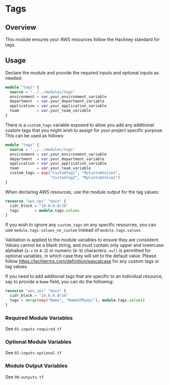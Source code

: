 # Tags

## Overview
This module ensures your AWS resources follow the Hackney standard for tags.

## Usage
Declare the module and provide the required inputs and optional inputs as needed:
``` terraform
module "tags" {
  source = "../../modules/tags"
  environment = var.your_environment_variable
  department  = var.your_department_variable
  application = var.your_application_variable
  team        = var.your_team_variable
}
```

There is a `custom_tags` variable exposed to allow you add any additional custom tags that you might wish to assign for your project specific purpose. This can be used as follows:
``` terraform
module "tags" {
  source = "../../modules/tags"
  environment = var.your_environment_variable
  department  = var.your_department_variable
  application = var.your_application_variable
  team        = var.your_team_variable
  custom_tags = map("CustomTag1", "MyCustomValue1",
                    "CustomTag2", "MyCustomValue2")
}
```

When declaring AWS resources, use the module output for the tag values:
``` terraform
resource "aws_vpc" "main" {
  cidr_block = "10.0.0.0/16"
  tags       = module.tags.values
}
```
If you wish to ignore any `custom_tags` on any specific resources, you can use `module.tags.values_no_custom` instead of `module.tags.values`

Validation is applied to the module variables to ensure they are consistent. Values cannot be a blank string, and must contain only upper and lowercase alphabet (`a-z` or `A-Z`) or numeric (`0-9`) characters. `null` is permitted for optional variables, in which case they will set to the default value. Please follow https://techterms.com/definition/pascalcase for any custom tags or tag values.

If you need to add additional tags that are specific to an individual resource, say to provide a `Name` field, you can do the following:
``` terraform
resource "aws_vpc" "main" {
  cidr_block = "10.0.0.0/16"
  tags = merge(map("Name", "NameOfMyVpc"), module.tags.values)
}
```

### Required Module Variables
See `01-inputs-required.tf`

### Optional Module Variables
See `02-inputs-optional.tf`

### Module Output Variables
See `99-outputs.tf`
